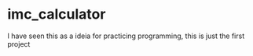 # imc_calculator
I have seen this as a ideia for practicing programming, this is just the first project
